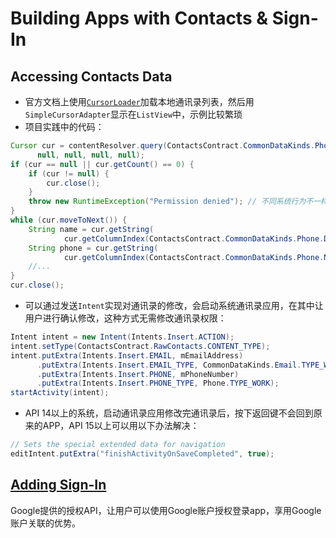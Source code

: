 # Building Apps with Contacts & Sign-In

## Accessing Contacts Data
+  官方文档上使用[`CursorLoader`](http://developer.android.com/reference/android/support/v4/content/CursorLoader.html)加载本地通讯录列表，然后用`SimpleCursorAdapter`显示在`ListView`中，示例比较繁琐
+  项目实践中的代码：

```java
Cursor cur = contentResolver.query(ContactsContract.CommonDataKinds.Phone.CONTENT_URI, 
      null, null, null, null);
if (cur == null || cur.getCount() == 0) {
    if (cur != null) {
        cur.close();
    }
    throw new RuntimeException("Permission denied"); // 不同系统行为不一样，有的是cursor为null，有的是cursor数据为空
}
while (cur.moveToNext()) {
    String name = cur.getString(
            cur.getColumnIndex(ContactsContract.CommonDataKinds.Phone.DISPLAY_NAME));
    String phone = cur.getString(
            cur.getColumnIndex(ContactsContract.CommonDataKinds.Phone.NUMBER));
    //...
}
cur.close();
```

+  可以通过发送`Intent`实现对通讯录的修改，会启动系统通讯录应用，在其中让用户进行确认修改，这种方式无需修改通讯录权限：

```java
Intent intent = new Intent(Intents.Insert.ACTION);
intent.setType(ContactsContract.RawContacts.CONTENT_TYPE);
intent.putExtra(Intents.Insert.EMAIL, mEmailAddress)
      .putExtra(Intents.Insert.EMAIL_TYPE, CommonDataKinds.Email.TYPE_WORK)
      .putExtra(Intents.Insert.PHONE, mPhoneNumber)
      .putExtra(Intents.Insert.PHONE_TYPE, Phone.TYPE_WORK);
startActivity(intent);
```

+  API 14以上的系统，启动通讯录应用修改完通讯录后，按下返回键不会回到原来的APP，API 15以上可以用以下办法解决：

```java
// Sets the special extended data for navigation
editIntent.putExtra("finishActivityOnSaveCompleted", true);
```

## [Adding Sign-In](http://developer.android.com/intl/zh-cn/training/sign-in/index.html)
Google提供的授权API，让用户可以使用Google账户授权登录app，享用Google账户关联的优势。